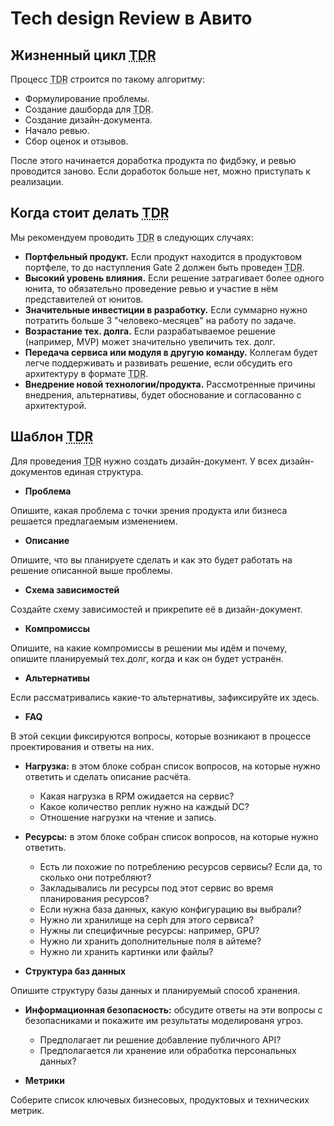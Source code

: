 # Tech design Review в Авито

## Жизненный цикл <abbr title="Tech Design Review">TDR</abbr>
Процесс <abbr title="Tech Design Review">TDR</abbr> строится по такому алгоритму:
- Формулирование проблемы.
- Создание дашборда для <abbr title="Tech Design Review">TDR</abbr>.
- Создание дизайн-документа.
- Начало ревью.
- Сбор оценок и отзывов.

После этого начинается доработка продукта по фидбэку, и ревью проводится заново. Если доработок больше нет, можно приступать к реализации.

## Когда стоит делать <abbr title="Tech Design Review">TDR</abbr>
Мы рекомендуем проводить <abbr title="Tech Design Review">TDR</abbr> в следующих случаях:
- **Портфельный продукт.** Если продукт находится в продуктовом портфеле, то до наступления Gate 2 должен быть проведен <abbr title="Tech Design Review">TDR</abbr>.
- **Высокий уровень влияния.** Если решение затрагивает более одного юнита, то обязательно проведение ревью и участие в нём представителей от юнитов.
- **Значительные инвестиции в разработку.** Если суммарно нужно потратить больше 3 "человеко-месяцев" на работу по задаче.
- **Возрастание тех. долга.** Если разрабатываемое решение (например, MVP) может значительно увеличить тех. долг.
- **Передача сервиса или модуля в другую команду.** Коллегам будет легче поддерживать и развивать решение, если обсудить его архитектуру в формате <abbr title="Tech Design Review">TDR</abbr>.
- **Внедрение новой технологии/продукта.** Рассмотренные причины внедрения, альтернативы, будет обоснование и согласованно с архитектурой.

## Шаблон <abbr title="Tech Design Review">TDR</abbr>
Для проведения <abbr title="Tech Design Review">TDR</abbr> нужно создать дизайн-документ. У всех дизайн-документов единая структура.

- **Проблема**

Опишите, какая проблема с точки зрения продукта или бизнеса решается предлагаемым изменением.

- **Описание**

Опишите, что вы планируете сделать и как это будет работать на решение описанной выше проблемы.

- **Схема зависимостей**

Создайте схему зависимостей и прикрепите её в дизайн-документ.

- **Компромиссы**

Опишите, на какие компромиссы в решении мы идём и почему, опишите планируемый тех.долг, когда и как он будет устранён.

- **Альтернативы**

Если рассматривались какие-то альтернативы, зафиксируйте их здесь.

- **FAQ**

В этой секции фиксируются вопросы, которые возникают в процессе проектирования и ответы на них.

- **Нагрузка:** в этом блоке собран список вопросов, на которые нужно ответить и сделать описание расчёта.
  - Какая нагрузка в RPM ожидается на сервис?
  - Какое количество реплик нужно на каждый DC?
  - Отношение нагрузки на чтение и запись.
 
- **Ресурсы:** в этом блоке собран список вопросов, на которые нужно ответить.
  - Есть ли похожие по потреблению ресурсов сервисы? Если да, то сколько они потребляют?
  - Закладывались ли ресурсы под этот сервис во время планирования ресурсов?
  - Если нужна база данных, какую конфигурацию вы выбрали?
  - Нужно ли хранилище на ceph для этого сервиса?
  - Нужны ли специфичные ресурсы: например, GPU?
  - Нужно ли хранить дополнительные поля в айтеме?
  - Нужно ли хранить картинки или файлы?
 
- **Структура баз данных**

Опишите структуру базы данных и планируемый способ хранения.

- **Информационная безопасность:** обсудите ответы на эти вопросы с безопасниками и покажите им результаты моделированя угроз.
  - Предполагает ли решение добавление публичного API?
  - Предполагается ли хранение или обработка персональных данных?
 
- **Метрики**

Соберите список ключевых бизнесовых, продуктовых и технических метрик.



